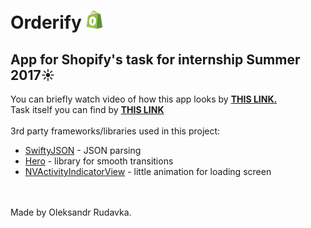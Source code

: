 # Orderify <img src="https://raw.githubusercontent.com/Roudique/Orderify/dev/Orderify/Resources/Assets.xcassets/AppIcon.appiconset/Icon-App-29x29%401x.png" />
## App for Shopify's task for internship Summer 2017☀️
You can briefly watch video of how this app looks by <b><a target="_blank" href="https://youtu.be/L_-YhMH7xpo">THIS LINK.</a></b><br />
Task itself you can find by <b><a href="https://www.shopify.com/careers/developer-intern-summer-2017-8dd473" target="_blank">THIS LINK</a></b><br />
<br />
3rd party frameworks/libraries used in this project:
<ul>
  <li><a href="https://github.com/SwiftyJSON/SwiftyJSON" target="_blank">SwiftyJSON</a> - JSON parsing</li>
  <li><a href="https://github.com/lkzhao/Hero" target="_blank">Hero</a> - library for smooth transitions</li>
  <li><a href="https://github.com/ninjaprox/NVActivityIndicatorView" target="_blank">NVActivityIndicatorView</a> - little animation for loading screen</li>
</ul><br /><br />
Made by Oleksandr Rudavka.
